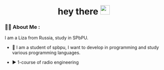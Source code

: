 <h1 align="center">
  hey there
  <img src="https://media.giphy.com/media/hvRJCLFzcasrR4ia7z/giphy.gif" width="30px"/>
</h1>

### :woman_technologist: About Me :

I am a Liza from Russia, study in SPbPU.

- :telescope: I am a student of spbpu, I want to develop in programming and study various programming languages.

- ▶️ 1-course of radio engineering
